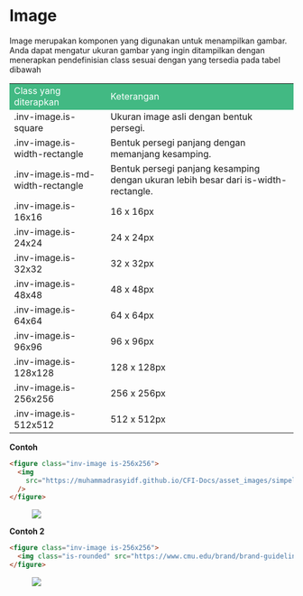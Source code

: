 # Image

Image merupakan komponen yang digunakan untuk menampilkan gambar. Anda dapat mengatur ukuran gambar yang ingin ditampilkan dengan menerapkan pendefinisian class sesuai dengan yang tersedia pada tabel dibawah

<table>
    <tr>
        <td style="color: white; background-color: #42b983">Class yang diterapkan</td>
        <td style="color: white; background-color: #42b983">Keterangan</td>
    </tr>
    <tr>
        <td>.inv-image.is-square</td>
        <td>Ukuran image asli dengan bentuk persegi.</td>
    </tr>
    <tr>
        <td>.inv-image.is-width-rectangle</td>
        <td>Bentuk persegi panjang dengan memanjang kesamping.</td>
    </tr>
    <tr>
        <td>.inv-image.is-md-width-rectangle</td>
        <td>Bentuk persegi panjang kesamping dengan ukuran lebih besar dari is-width-rectangle.</td>
    </tr>
    <tr>
        <td>.inv-image.is-16x16</td>
        <td>16 x 16px</td>
    </tr>
    <tr>
        <td>.inv-image.is-24x24</td>
        <td>24 x 24px</td>
    </tr>
    <tr>
        <td>.inv-image.is-32x32</td>
        <td>32 x 32px</td>
    </tr>
    <tr>
        <td>.inv-image.is-48x48</td>
        <td>48 x 48px</td>
    </tr>
    <tr>
        <td>.inv-image.is-64x64</td>
        <td>64 x 64px</td>
    </tr>
    <tr>
        <td>.inv-image.is-96x96</td>
        <td>96 x 96px</td>
    </tr>
    <tr>
        <td>.inv-image.is-128x128</td>
        <td>128 x 128px</td>
    </tr>
    <tr>
        <td>.inv-image.is-256x256</td>
        <td>256 x 256px</td>
    </tr>
    <tr>
        <td>.inv-image.is-512x512</td>
        <td>512 x 512px</td>
    </tr>
</table>

**Contoh**

```html
<figure class="inv-image is-256x256">
  <img
    src="https://muhammadrasyidf.github.io/CFI-Docs/asset_images/simpelin_bg.png"
  />
</figure>
```

<figure class="inv-image is-256x256">
  <img src="https://muhammadrasyidf.github.io/CFI-Docs/asset_images/simpelin_bg.png">
</figure>

**Contoh 2**

```html
<figure class="inv-image is-256x256">
  <img class="is-rounded" src="https://www.cmu.edu/brand/brand-guidelines/images/colors-carnegie-red-600x600.png"></img>
</figure>
```

<figure class="inv-image is-256x256">
  <img class="is-rounded" src="https://muhammadrasyidf.github.io/CFI-Docs/asset_images/image.png"></img>
</figure>
